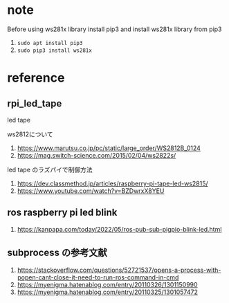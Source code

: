 # note
Before using ws281x library 
install pip3 and install ws281x library from pip3

1. `sudo apt install pip3`
2. `sudo pip3 install ws281x`

# reference 

## rpi_led_tape
led tape

ws2812について
1. https://www.marutsu.co.jp/pc/static/large_order/WS2812B_0124
2. https://mag.switch-science.com/2015/02/04/ws2822s/

led tape のラズパイで制御方法
1. https://dev.classmethod.jp/articles/raspberry-pi-tape-led-ws2815/
2. https://www.youtube.com/watch?v=BZDwrxX8YEU


## ros raspberry pi led blink
1. https://kanpapa.com/today/2022/05/ros-pub-sub-pigpio-blink-led.html

## subprocess の参考文献

1. https://stackoverflow.com/questions/52721537/opens-a-process-with-popen-cant-close-it-need-to-run-ros-command-in-cmd
2. https://myenigma.hatenablog.com/entry/20110326/1301150990
3. https://myenigma.hatenablog.com/entry/20110325/1301057472

